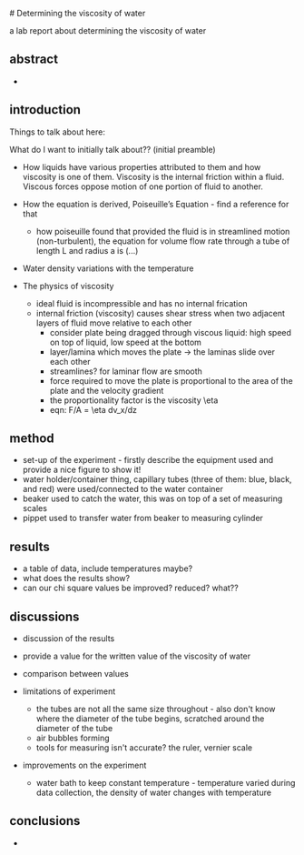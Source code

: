 # Determining the viscosity of water 

a lab report about determining the viscosity of water

## abstract

- 

## introduction

Things to talk about here:

What do I want to initially talk about?? (initial preamble)
- How liquids have various properties attributed to them and how viscosity is one of them. Viscosity is the internal friction within a fluid. Viscous forces oppose motion of one portion of fluid to another. 

- How the equation is derived, Poiseuille’s Equation - find a reference for that 
	- how poiseuille found that provided the fluid is in streamlined motion (non-turbulent), the equation for volume flow rate through a tube of length L and radius a is (...)
- Water density variations with the temperature 
- The physics of viscosity
	- ideal fluid is incompressible and has no internal frication
	- internal friction (viscosity) causes shear stress when two adjacent layers of fluid move relative to each other
		- consider plate being dragged through viscous liquid: high speed on top of liquid, low speed at the bottom
		- layer/lamina which moves the plate -> the laminas slide over each other
		- streamlines? for laminar flow are smooth
		- force required to move the plate is proportional to the area of the plate and the velocity gradient
		- the proportionality factor is the viscosity \eta 
		- eqn: F/A = \eta dv_x/dz

## method
- set-up of the experiment - firstly describe the equipment used and provide a nice figure to show it! 
- water holder/container thing, capillary tubes (three of them: blue, black, and red) were used/connected to the water container 
- beaker used to catch the water, this was on top of a set of measuring scales 
- pippet used to transfer water from beaker to measuring cylinder 

## results
- a table of data, include temperatures maybe?
- what does the results show?
- can our chi square values be improved? reduced? what??

## discussions
- discussion of the results
- provide a value for the written value of the viscosity of water
- comparison between values

- limitations of experiment
	- the tubes are not all the same size throughout - also don't know where the diameter of the tube begins, scratched around the diameter of the tube
	- air bubbles forming
	- tools for measuring isn't accurate? the ruler, vernier scale
	
- improvements on the experiment
	- water bath to keep constant temperature - temperature varied during data collection, the density of water changes with temperature 


## conclusions
- 